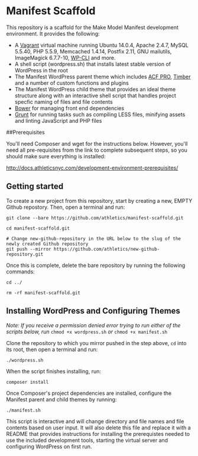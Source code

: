 # Manifest Scaffold

This repository is a scaffold for the Make Model Manifest development environment. It provides the following:

* A [Vagrant](http://docs.vagrantup.com/v2/boxes.html) virtual machine running Ubuntu 14.0.4, Apache 2.4.7, MySQL 5.5.40, PHP 5.5.9, Memcached 1.4.14, Postfix 2.11, GNU mailutils, ImageMagick 6.7.7-10, [WP-CLI](http://wp-cli.org/) and more.
* A shell script (wordpress.sh) that installs latest stable version of WordPress in the root
* The Manifest WordPress parent theme which includes [ACF PRO](http://www.advancedcustomfields.com/pro/), [Timber](http://upstatement.com/timber/) and a number of custom functions and plugins
* The Manifest WordPress child theme that provides an ideal theme structure along with an interactive shell script that handles project specfic naming of files and file contents
* [Bower](http://bower.io/) for managing front end dependencies
* [Grunt](http://gruntjs.com/getting-started) for running tasks such as compiling LESS files, minifying assets and linting JavaScript and PHP files

##Prerequisites

You'll need Composer and wget for the instructions below. However, you'll need all pre-requisites from the link to complete subsequent steps, so you should make sure everything is installed:

http://docs.athleticsnyc.com/development-environment-prerequisites/

## Getting started

To create a new project from this repository, start by creating a new, EMPTY Github repostory. Then, open a terminal and run:

```
git clone --bare https://github.com/athletics/manifest-scaffold.git

cd manifest-scaffold.git

# Change new-github-repository in the URL below to the slug of the newly created Github repository
git push --mirror https://github.com/athletics/new-github-repository.git
```

Once this is complete, delete the bare repository by running the following commands:

```
cd ../

rm -rf manifest-scaffold.git
```

## Installing WordPress and Configuring Themes

*Note: If you receive a permission denied error trying to run either of the scripts below, run* `chmod +x wordpress.sh` *or* `chmod +x manifest.sh`  

Clone the repository to which you mirror pushed in the step above, `cd` into its root, then open a terminal and run:

```
./wordpress.sh
```

When the script finishes installing, run:

```
composer install
```

Once Composer's project dependencies are installed, configure the Manifest parent and child themes by running:

```
./manifest.sh
```

This script is interactive and will change directory and file names and file contents based on user input. It will also delete this file and replace it with a README that provides instructions for installing the prerequistes needed to use the included development tools, starting the virtual server and configuring WordPress on first run.
